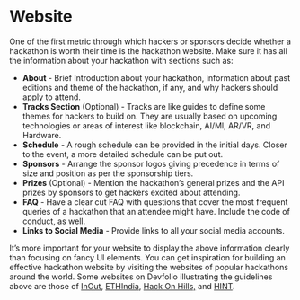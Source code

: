 # Website

One of the first metric through which hackers or sponsors decide whether a hackathon is worth their time is the hackathon website. Make sure it has all the information about your hackathon with sections such as:  


* **About** - Brief Introduction about your hackathon, information about past editions and theme of the hackathon, if any, and why hackers should apply to attend.
* **Tracks Section** \(Optional\) - Tracks are like guides to define some themes for hackers to build on. They are usually based on upcoming technologies or areas of interest like blockchain, AI/Ml, AR/VR, and Hardware.
* **Schedule** - A rough schedule can be provided in the initial days. Closer to the event, a more detailed schedule can be put out.
* **Sponsors** - Arrange the sponsor logos giving precedence in terms of size and position as per the sponsorship tiers.
* **Prizes** \(Optional\) - Mention the hackathon’s general prizes and the API prizes by sponsors to get hackers excited about attending.
* **FAQ** - Have a clear cut FAQ with questions that cover the most frequent queries of a hackathon that an attendee might have. Include the code of conduct, as well.
* **Links to Social Media** - Provide links to all your social media accounts.

  
It’s more important for your website to display the above information clearly than focusing on fancy UI elements. You can get inspiration for building an effective hackathon website by visiting the websites of popular hackathons around the world. Some websites on Devfolio illustrating the guidelines above are those of [InOut](http://hackinout.co), [ETHIndia](https://ethindia.co/), [Hack On Hills,](http://hackonhills.com) and [HINT](https://www.hackinthenorth.com/).

